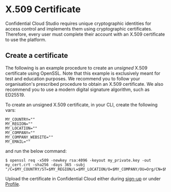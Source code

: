 # X.509 Certificate

Confidential Cloud Studio requires unique cryptographic identities for access control and implements them using cryptographic certificates. Therefore, every user must complete their account with an X.509 certificate to use the platform.

## Create a certificate

The following is an example procedure to create an _unsigned_ X.509 certificate using OpenSSL. Note that this example is exclusively meant for test and education purposes. We recommend you to follow your organisation's prescribed procedure to obtain an X.509 certificate. We also recommend you to use a modern digital signature algorithm, such as ED25519.

To create an unsigned X.509 certificate, in your CLI, create the following vars:

```
MY_COUNTRY=""
MY_REGION=""
MY_LOCATION=""
MY_COMPANY=""
MY_COMPANY_WEBSITE=""
MY_EMAIL=""
```

and run the below command:

```
$ openssl req -x509 -newkey rsa:4096 -keyout my_private.key -out my_cert.crt -sha256 -days 365 -subj "/C=$MY_COUNTRY/ST=$MY_REGION/L=$MY_LOCATION/O=$MY_COMPANY/OU=Org/CN=$MY_COMPANY_WEBSITE/emailAddress=$MY_EMAIL"
```

Upload the certificate in Confidential Cloud either during [sign-up](https://demo.confidentialcloud.io/signup) or under [Profile](https://demo.confidentialcloud.io/profile).
